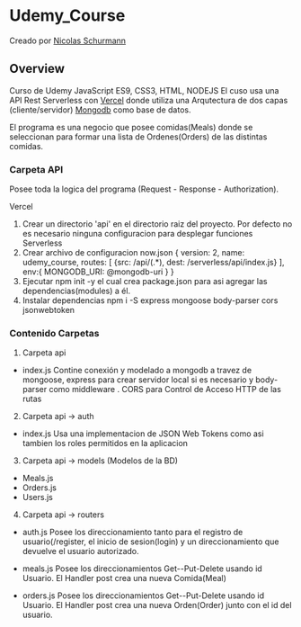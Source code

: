 # Udemy_Course

Creado por [Nicolas Schurmann](https://www.udemy.com/share/102XRmA0Edd11aRHo=/)

## Overview
Curso de Udemy JavaScript ES9, CSS3, HTML, NODEJS
El cuso usa una API Rest Serverless con [Vercel](https://vercel.com) donde utiliza una Arqutectura de dos capas (cliente/servidor) [Mongodb]( https://www.mongodb.com) como base de datos.

El programa es una negocio que posee comidas(Meals) donde se seleccionan para formar una lista de Ordenes(Orders) de las distintas comidas.
### Carpeta API 
Posee toda la logica del programa (Request - Response - Authorization). 

Vercel 
1. Crear un directorio 'api' en el directorio raiz del proyecto. Por defecto no es necesario ninguna configuracion para desplegar funciones Serverless
2. Crear archivo de configuracion now.json 
{
	version: 2,
	name: udemy_course,
	routes: [
		{src: /api/(.*), dest: /serverless/api/index.js}
	],
	env:{
		MONGODB_URI: @mongodb-uri
	}
}
3. Ejecutar npm init -y el cual crea package.json para asi agregar las dependencias(modules) a él.
4. Instalar dependencias npm i -S express mongoose body-parser cors jsonwebtoken

### Contenido Carpetas
1. Carpeta api
- index.js Contine conexión y modelado a mongodb a travez de mongoose, express para crear servidor local si es necesario y body-parser como middleware . CORS para Control de Acceso HTTP de las rutas

2. Carpeta api -> auth
- index.js 
Usa una implementacion de JSON Web Tokens como asi tambien los roles permitidos en la aplicacion

3. Carpeta api -> models (Modelos de la BD)
- Meals.js
- Orders.js
- Users.js

4. Carpeta api -> routers
- auth.js Posee los direccionamiento tanto para el registro de usuario(/register, el inicio de sesion(login) y un direccionamiento que devuelve el usuario autorizado.

- meals.js Posee los direccionamientos Get--Put-Delete usando id Usuario. El Handler post crea una nueva Comida(Meal)

- orders.js Posee los direccionamientos Get--Put-Delete usando id Usuario. El Handler post crea una nueva Orden(Order) junto con el id del usuario.

